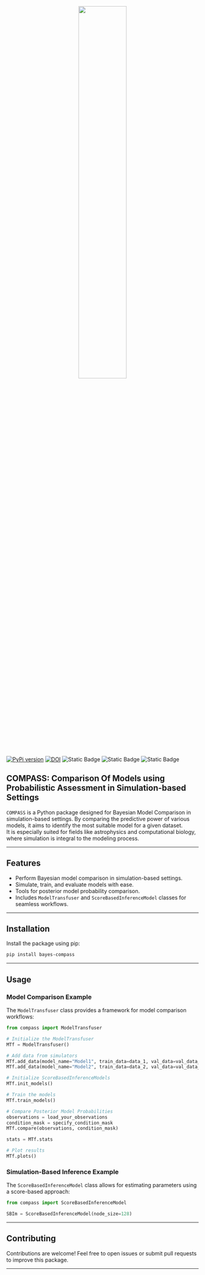 <p align="center">
    <img src="docs/COMPASS_logo.png" width="50%">
</p>

[![PyPi version](https://img.shields.io/pypi/v/bayes-compass.svg)](https://pypi.org/project/bayes-compass/)
[![DOI](https://zenodo.org/badge/DOI/10.5281/zenodo.15183600.svg)](https://doi.org/10.5281/zenodo.15183600)
![Static Badge](https://img.shields.io/badge/Python-3.8%2B-blue.svg)
![Static Badge](https://img.shields.io/badge/License-GPLv3-yellow.svg)
![Static Badge](https://img.shields.io/badge/Status-Active-green.svg)

## COMPASS: Comparison Of Models using Probabilistic Assessment in Simulation-based Settings
`COMPASS` is a Python package designed for Bayesian Model Comparison in simulation-based settings. By comparing the predictive power of various models, it aims to identify the most suitable model for a given dataset. <br>
It is especially suited for fields like astrophysics and computational biology, where simulation is integral to the modeling process.

---

## Features
- Perform Bayesian model comparison in simulation-based settings.
- Simulate, train, and evaluate models with ease.
- Tools for posterior model probability comparison.
- Includes `ModelTransfuser` and `ScoreBasedInferenceModel` classes for seamless workflows.

---

## Installation
Install the package using pip:
```bash
pip install bayes-compass
```

---

## Usage
### Model Comparison Example
The `ModelTransfuser` class provides a framework for model comparison workflows:
```python
from compass import ModelTransfuser

# Initialize the ModelTransfuser
MTf = ModelTransfuser()

# Add data from simulators
MTf.add_data(model_name="Model1", train_data=data_1, val_data=val_data_1)
MTf.add_data(model_name="Model2", train_data=data_2, val_data=val_data_2)

# Initialize ScoreBasedInferenceModels
MTf.init_models()

# Train the models
MTf.train_models()

# Compare Posterior Model Probabilities
observations = load_your_observations
condition_mask = specify_condition_mask
MTf.compare(observations, condition_mask)

stats = MTf.stats

# Plot results
MTf.plots()
```

### Simulation-Based Inference Example
The `ScoreBasedInferenceModel` class allows for estimating parameters using a score-based approach:
```python
from compass import ScoreBasedInferenceModel

SBIm = ScoreBasedInferenceModel(node_size=128)
```

---

## Contributing
Contributions are welcome! Feel free to open issues or submit pull requests to improve this package.

---